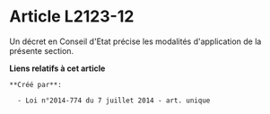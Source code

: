 # Article L2123-12

Un décret en Conseil d'Etat précise les modalités d'application de la présente section.

**Liens relatifs à cet article**

	**Créé par**:

	  - Loi n°2014-774 du 7 juillet 2014 - art. unique
